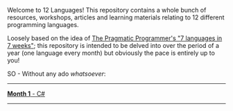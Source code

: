 Welcome to 12 Languages! This repository contains a whole bunch of resources, workshops, articles and learning materials relating to 12 different programming languages.

Loosely based on the idea of [The Pragmatic Programmer's "7 languages in 7 weeks"](https://pragprog.com/book/btlang/seven-languages-in-seven-weeks); this repository is intended to be delved into over the period of a year (one language every month) but obviously the pace is entirely up to you!

SO - Without any ado _whatsoever_:

---

[**Month 1** - C#](c-sharp.md)

---